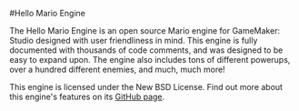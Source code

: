 #Hello Mario Engine

The Hello Mario Engine is an open source Mario engine for GameMaker: Studio designed with user friendliness in mind. This engine is fully documented with thousands of code comments, and was designed to be easy to expand upon. The engine also includes tons of different powerups, over a hundred different enemies, and much, much more!

This engine is licensed under the New BSD License. Find out more about this engine's features on its [GitHub page](http://hellofangaming.github.io/HelloMarioEngine/).
